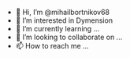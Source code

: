 - 👋 Hi, I’m @mihailbortnikov68
- 👀 I’m interested in Dymension
- 🌱 I’m currently learning ...
- 💞️ I’m looking to collaborate on ...
- 📫 How to reach me ...

<!---
mihailbortnikov68/mihailbortnikov68 is a ✨ special ✨ repository because its `README.md` (this file) appears on your GitHub profile.
You can click the Preview link to take a look at your changes.
--->
